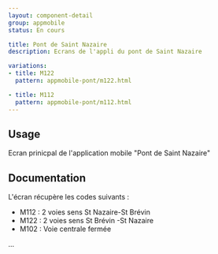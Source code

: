 ```yaml
---
layout: component-detail
group: appmobile
status: En cours

title: Pont de Saint Nazaire
description: Ecrans de l'appli du pont de Saint Nazaire

variations:
- title: M122
  pattern: appmobile-pont/m122.html

- title: M112
  pattern: appmobile-pont/m112.html
---
```



## Usage

Ecran prinicpal de l'application mobile "Pont de Saint Nazaire"

## Documentation

L'écran récupère les codes suivants :

* M112 : 2 voies sens St Nazaire-St Brévin
* M122 : 2 voies sens St Brévin -St Nazaire
* M102 : Voie centrale fermée

...
